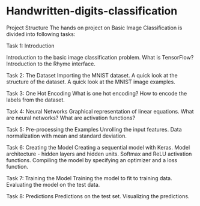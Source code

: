# Handwritten-digits-classification

Project Structure
The hands on project on Basic Image Classification is divided into following tasks:

Task 1: Introduction

Introduction to the basic image classification problem.
What is TensorFlow?
Introduction to the Rhyme interface.

Task 2: The Dataset
Importing the MNIST dataset.
A quick look at the structure of the dataset.
A quick look at the MNIST image examples.

Task 3: One Hot Encoding
What is one hot encoding?
How to encode the labels from the dataset.

Task 4: Neural Networks
Graphical representation of linear equations.
What are neural networks?
What are activation functions?

Task 5: Pre-processing the Examples
Unrolling the input features.
Data normalization with mean and standard deviation.

Task 6: Creating the Model
Creating a sequential model with Keras.
Model architecture - hidden layers and hidden units.
Softmax and ReLU activation functions.
Compiling the model by specifying an optimizer and a loss function.

Task 7: Training the Model
Training the model to fit to training data.
Evaluating the model on the test data.

Task 8: Predictions
Predictions on the test set.
Visualizing the predictions.
